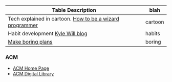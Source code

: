 
Table Description | blah
|---|---|
Tech explained in cartoon. [How to be a wizard programmer](https://drawings.jvns.ca/wizard-programmer/) | cartoon
Habit development [Kyle Will blog](https://kylewill.blog/hacking-habit-development/) | habits
[Make boring plans](https://skamille.medium.com/make-boring-plans-9438ce5cb053) | boring


### ACM
- [ACM Home Page](https://www.acm.org/)
- [ACM Digital Library](https://dl.acm.org/)
